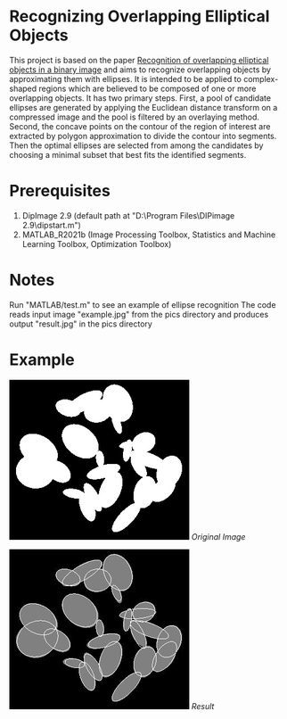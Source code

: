 # Recognizing Overlapping Elliptical Objects

This project is based on the paper [Recognition of overlapping elliptical objects in a binary image](https://link.springer.com/article/10.1007/s10044-020-00951-z)
and aims to recognize overlapping objects by approximating them with ellipses. It is intended to be applied to complex-shaped regions which are believed to be
composed of one or more overlapping objects. It has two primary steps. First, a pool of candidate ellipses are generated by applying the Euclidean distance transform on
a compressed image and the pool is filtered by an overlaying method. Second, the concave points on the contour of the region of interest are extracted by polygon
approximation to divide the contour into segments. Then the optimal ellipses are selected from among the candidates by choosing a minimal subset that best fits the
identified segments.

# Prerequisites

1. DipImage 2.9 (default path at "D:\Program Files\DIPimage 2.9\dipstart.m")
2. MATLAB_R2021b (Image Processing Toolbox, Statistics and Machine Learning Toolbox, Optimization Toolbox)

# Notes

Run "MATLAB/test.m" to see an example of ellipse recognition
The code reads input image "example.jpg" from the pics directory and produces output "result.jpg" in the pics directory

# Example

![GitHub Example](/pics/example.jpg)
*Original Image*

![GitHub result](/pics/result.jpg)
*Result*
